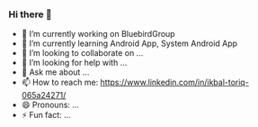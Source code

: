 ### Hi there 👋

- 🔭 I’m currently working on BluebirdGroup
- 🌱 I’m currently learning Android App, System Android App
- 👯 I’m looking to collaborate on ...
- 🤔 I’m looking for help with ...
- 💬 Ask me about ...
- 📫 How to reach me: https://www.linkedin.com/in/ikbal-toriq-065a24271/
- 😄 Pronouns: ...
- ⚡ Fun fact: ...
